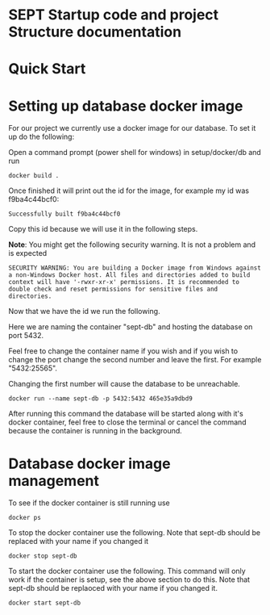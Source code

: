 # SEPT Startup code and  project Structure documentation 

# Quick Start


# Setting up database docker image 
For our project we currently use a docker image for our database.
To set it up do the following:

Open a command prompt (power shell for windows) in setup/docker/db and run
```
docker build . 
```
Once finished it will print out the id for the image, for example my id was f9ba4c44bcf0:
```
Successfully built f9ba4c44bcf0
```
Copy this id because we will use it in the following steps.

**Note**: You might get the following security warning. It is not a problem and is expected
```
SECURITY WARNING: You are building a Docker image from Windows against a non-Windows Docker host. All files and directories added to build context will have '-rwxr-xr-x' permissions. It is recommended to double check and reset permissions for sensitive files and directories.
```

Now that we have the id we run the following. 

Here we are naming the container "sept-db" and hosting the database on port 5432. 

Feel free to change the container name if you wish and if you wish to change the port change the second number and leave the first. For example "5432:25565".

Changing the first number will cause the database to be unreachable.
```
docker run --name sept-db -p 5432:5432 465e35a9dbd9
```

After running this command the database will be started along with it's docker container, feel free to close the terminal or cancel the command because the container is running in the background.

# Database docker image management
To see if the docker container is still running use
```angular2
docker ps
```  

To stop the docker container use the following. Note that sept-db should be replaced with your name if you changed it
```
docker stop sept-db
```

To start the docker container use the following. This command will only work if the container is setup, see the above section to do this. Note that sept-db should be replaoced with your name if you changed it.
```
docker start sept-db
```